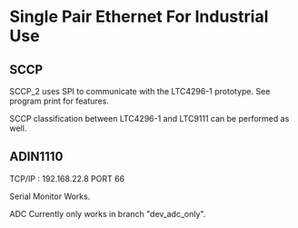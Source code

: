 # Single Pair Ethernet For Industrial Use

## SCCP 

SCCP_2 uses SPI to communicate with the LTC4296-1 prototype. See program print for features. 

SCCP classification between LTC4296-1 and LTC9111 can be performed as well.




## ADIN1110


TCP/IP : 192.168.22.8 PORT 66 


Serial Monitor Works.


ADC Currently only works in branch "dev_adc_only".


